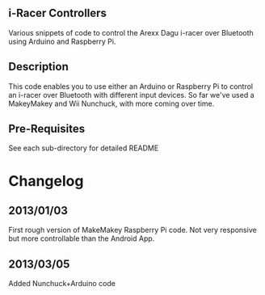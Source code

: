 i-Racer Controllers
------------------------------------
Various snippets of code to control the Arexx Dagu i-racer over Bluetooth using Arduino and Raspberry Pi. 

Description
-----------
This code enables you to use either an Arduino or Raspberry Pi to control an i-racer over Bluetooth with different input devices. So far we've used a MakeyMakey and Wii Nunchuck, with more coming over time.

Pre-Requisites
--------------
See each sub-directory for detailed README

Changelog
=========

2013/01/03
----------
First rough version of MakeMakey Raspberry Pi code. Not very responsive but more controllable than the Android App.

2013/03/05
----------
Added Nunchuck+Arduino code
